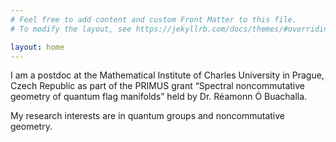```yaml
---
# Feel free to add content and custom Front Matter to this file.
# To modify the layout, see https://jekyllrb.com/docs/themes/#overriding-theme-defaults

layout: home
---
```


I am a postdoc at the Mathematical Institute of Charles University in Prague, Czech Republic as part of the PRIMUS grant “Spectral noncommutative geometry of quantum flag manifolds” held by Dr. R&eacute;amonn &Oacute; Buachalla.

My research interests are in quantum groups and noncommutative geometry.